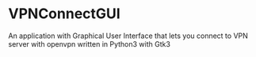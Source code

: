# VPNConnectGUI
An application with Graphical User Interface that lets you connect to VPN server with openvpn written in Python3 with Gtk3
